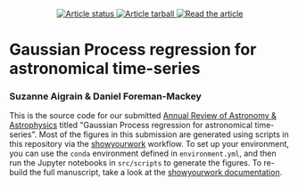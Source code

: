 <p align="center">
<a href="https://github.com/dfm/araa-gps/actions/workflows/build.yml">
<img src="https://github.com/dfm/araa-gps/actions/workflows/build.yml/badge.svg?branch=main" alt="Article status"/>
</a>
<a href="https://github.com/dfm/araa-gps/raw/main-pdf/arxiv.tar.gz">
<img src="https://img.shields.io/badge/article-tarball-blue.svg?style=flat" alt="Article tarball"/>
</a>
<a href="https://github.com/dfm/araa-gps/raw/main-pdf/ms.pdf">
<img src="https://img.shields.io/badge/article-pdf-blue.svg?style=flat" alt="Read the article"/>
</a>
</p>

# Gaussian Process regression for astronomical time-series

### Suzanne Aigrain & Daniel Foreman-Mackey

This is the source code for our submitted [Annual Review of Astronomy & Astrophysics](https://www.annualreviews.org/journal/astro) titled "Gaussian Process regression for astronomical time-series".
Most of the figures in this submission are generated using scripts in this repository via the [showyourwork](https://github.com/showyourwork/showyourwork) workflow.
To set up your environment, you can use the `conda` environment defined in `environment.yml`, and then run the Jupyter notebooks in `src/scripts` to generate the figures.
To re-build the full manuscript, take a look at the [showyourwork documentation](https://show-your.work).

